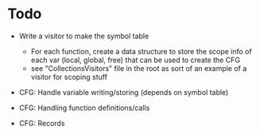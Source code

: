 # Todo

- Write a visitor to make the symbol table 
    - For each function, create a data structure to store the scope info of each var (local, global, free) that can be used to create the CFG 
    - see "CollectionsVisitors" file in the root as sort of an example of a visitor for scoping stuff

- CFG: Handle variable writing/storing (depends on symbol table) 

- CFG: Handling function definitions/calls 

- CFG: Records 
